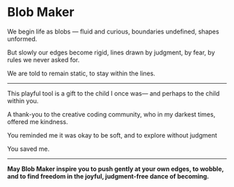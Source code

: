 # Blob Maker

We begin life as blobs —
fluid and curious,
boundaries undefined, shapes unformed.

But slowly our edges become rigid, lines drawn by judgment, by fear, by rules
we never asked for.

We are told to remain static,
to stay within the lines.
***
This playful tool
is a gift to the child
I once was—
and perhaps to the child within you.

A thank-you
to the creative coding community,
who in my darkest times,
offered me kindness.

You reminded me
it was okay
to be soft,
and to explore without judgment

You saved me.
***

**May Blob Maker inspire you
to push gently at your own edges,
to wobble,
and to find freedom
in the joyful,
judgment-free dance
of becoming.**
